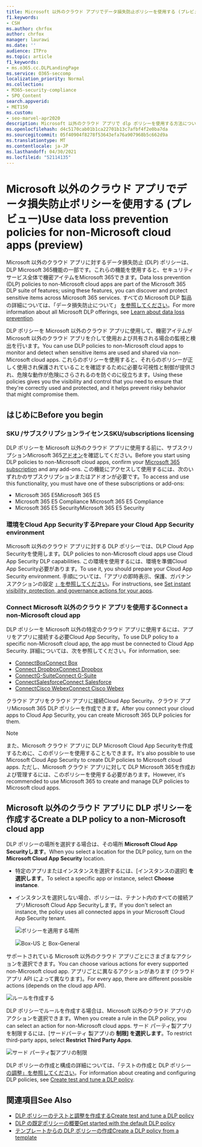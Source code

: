 ```yaml
---
title: Microsoft 以外のクラウド アプリでデータ損失防止ポリシーを使用する (プレビュー)
f1.keywords:
- CSH
ms.author: chrfox
author: chrfox
manager: laurawi
ms.date: ''
audience: ITPro
ms.topic: article
f1_keywords:
- ms.o365.cc.DLPLandingPage
ms.service: O365-seccomp
localization_priority: Normal
ms.collection:
- M365-security-compliance
- SPO_Content
search.appverid:
- MET150
ms.custom:
- seo-marvel-apr2020
description: Microsoft 以外のクラウド アプリで dlp ポリシーを使用する方法について説明します。
ms.openlocfilehash: d4c5170cab01b1ca22701b13c7afbf4f2e0ba7da
ms.sourcegitcommit: 05f40904f8278f53643efa76a907968b5c662d9a
ms.translationtype: MT
ms.contentlocale: ja-JP
ms.lasthandoff: 04/30/2021
ms.locfileid: "52114135"
---
```

# <a name="use-data-loss-prevention-policies-for-non-microsoft-cloud-apps-preview"></a><span data-ttu-id="1605c-103">Microsoft 以外のクラウド アプリでデータ損失防止ポリシーを使用する (プレビュー)</span><span class="sxs-lookup"><span data-stu-id="1605c-103">Use data loss prevention policies for non-Microsoft cloud apps (preview)</span></span>

<span data-ttu-id="1605c-104">Microsoft 以外のクラウド アプリに対するデータ損失防止 (DLP) ポリシーは、DLP Microsoft 365機能の一部です。これらの機能を使用すると、セキュリティ サービス全体で機密アイテムをMicrosoft 365できます。</span><span class="sxs-lookup"><span data-stu-id="1605c-104">Data loss prevention (DLP) policies to non-Microsoft cloud apps are part of the Microsoft 365 DLP suite of features; using these features, you can discover and protect sensitive items across Microsoft 365 services.</span></span> <span data-ttu-id="1605c-105">すべての Microsoft DLP 製品の詳細については、「データ損失防止について」 [を参照してください](dlp-learn-about-dlp.md)。</span><span class="sxs-lookup"><span data-stu-id="1605c-105">For more information about all Microsoft DLP offerings, see [Learn about data loss prevention](dlp-learn-about-dlp.md).</span></span>

<span data-ttu-id="1605c-106">DLP ポリシーを Microsoft 以外のクラウド アプリに使用して、機密アイテムが Microsoft 以外のクラウド アプリを介して使用および共有される場合の監視と検出を行います。</span><span class="sxs-lookup"><span data-stu-id="1605c-106">You can use DLP policies to non-Microsoft cloud apps to monitor and detect when sensitive items are used and shared via non-Microsoft cloud apps.</span></span> <span data-ttu-id="1605c-107">これらのポリシーを使用すると、それらのポリシーが正しく使用され保護されていることを確認するために必要な可視性と制御が提供され、危険な動作が危険にさらされるのを防ぐのに役立ちます。</span><span class="sxs-lookup"><span data-stu-id="1605c-107">Using these policies gives you the visibility and control that you need to ensure that they're correctly used and protected, and it helps prevent risky behavior that might compromise them.</span></span>

## <a name="before-you-begin"></a><span data-ttu-id="1605c-108">はじめに</span><span class="sxs-lookup"><span data-stu-id="1605c-108">Before you begin</span></span>

### <a name="skusubscriptions-licensing"></a><span data-ttu-id="1605c-109">SKU /サブスクリプションライセンス</span><span class="sxs-lookup"><span data-stu-id="1605c-109">SKU/subscriptions licensing</span></span>

<span data-ttu-id="1605c-110">DLP ポリシーを Microsoft 以外のクラウド アプリに使用する前に、サブスクリプションMicrosoft 365[アドオン](https://www.microsoft.com/microsoft-365/compare-microsoft-365-enterprise-plans?rtc=1)を確認してください。</span><span class="sxs-lookup"><span data-stu-id="1605c-110">Before you start using DLP policies to non-Microsoft cloud apps, confirm your [Microsoft 365 subscription](https://www.microsoft.com/microsoft-365/compare-microsoft-365-enterprise-plans?rtc=1) and any add-ons.</span></span> <span data-ttu-id="1605c-111">この機能にアクセスして使用するには、次のいずれかのサブスクリプションまたはアドオンが必要です。</span><span class="sxs-lookup"><span data-stu-id="1605c-111">To access and use this functionality, you must have one of these subscriptions or add-ons:</span></span>

- <span data-ttu-id="1605c-112">Microsoft 365 E5</span><span class="sxs-lookup"><span data-stu-id="1605c-112">Microsoft 365 E5</span></span>
- <span data-ttu-id="1605c-113">Microsoft 365 E5 Compliance </span><span class="sxs-lookup"><span data-stu-id="1605c-113">Microsoft 365 E5 Compliance</span></span>
- <span data-ttu-id="1605c-114">Microsoft 365 E5 Security</span><span class="sxs-lookup"><span data-stu-id="1605c-114">Microsoft 365 E5 Security</span></span>

### <a name="prepare-your-cloud-app-security-environment"></a><span data-ttu-id="1605c-115">環境をCloud App Securityする</span><span class="sxs-lookup"><span data-stu-id="1605c-115">Prepare your Cloud App Security environment</span></span>

<span data-ttu-id="1605c-116">Microsoft 以外のクラウド アプリに対する DLP ポリシーでは、DLP Cloud App Securityを使用します。</span><span class="sxs-lookup"><span data-stu-id="1605c-116">DLP policies to non-Microsoft cloud apps use Cloud App Security DLP capabilities.</span></span> <span data-ttu-id="1605c-117">この環境を使用するには、環境を準備Cloud App Security必要があります。</span><span class="sxs-lookup"><span data-stu-id="1605c-117">To use it, you should prepare your Cloud App Security environment.</span></span> <span data-ttu-id="1605c-118">手順については、「アプリの即時表示、保護、ガバナンスアクションの設定 [」を参照してください](/cloud-app-security/getting-started-with-cloud-app-security#step-1-set-instant-visibility-protection-and-governance-actions-for-your-apps)。</span><span class="sxs-lookup"><span data-stu-id="1605c-118">For instructions, see [Set instant visibility, protection, and governance actions for your apps](/cloud-app-security/getting-started-with-cloud-app-security#step-1-set-instant-visibility-protection-and-governance-actions-for-your-apps).</span></span>

### <a name="connect-a-non-microsoft-cloud-app"></a><span data-ttu-id="1605c-119">Connect Microsoft 以外のクラウド アプリを使用する</span><span class="sxs-lookup"><span data-stu-id="1605c-119">Connect a non-Microsoft cloud app</span></span>

<span data-ttu-id="1605c-120">DLP ポリシーを Microsoft 以外の特定のクラウド アプリに使用するには、アプリをアプリに接続する必要Cloud App Security。</span><span class="sxs-lookup"><span data-stu-id="1605c-120">To use DLP policy to a specific non-Microsoft cloud app, the app must be connected to Cloud App Security.</span></span> <span data-ttu-id="1605c-121">詳細については、次を参照してください。</span><span class="sxs-lookup"><span data-stu-id="1605c-121">For information, see:</span></span>

- [<span data-ttu-id="1605c-122">ConnectBox</span><span class="sxs-lookup"><span data-stu-id="1605c-122">Connect Box</span></span>](/cloud-app-security/connect-box-to-microsoft-cloud-app-security)
- [<span data-ttu-id="1605c-123">Connect Dropbox</span><span class="sxs-lookup"><span data-stu-id="1605c-123">Connect Dropbox</span></span>](/cloud-app-security/connect-dropbox-to-microsoft-cloud-app-security)
- [<span data-ttu-id="1605c-124">ConnectG-Suite</span><span class="sxs-lookup"><span data-stu-id="1605c-124">Connect G-Suite</span></span>](/cloud-app-security/connect-google-apps-to-microsoft-cloud-app-security)
- [<span data-ttu-id="1605c-125">ConnectSalesforce</span><span class="sxs-lookup"><span data-stu-id="1605c-125">Connect Salesforce</span></span>](/cloud-app-security/connect-salesforce-to-microsoft-cloud-app-security)
- [<span data-ttu-id="1605c-126">ConnectCisco Webex</span><span class="sxs-lookup"><span data-stu-id="1605c-126">Connect Cisco Webex</span></span>](/cloud-app-security/connect-webex-to-microsoft-cloud-app-security)

<span data-ttu-id="1605c-127">クラウド アプリをクラウド アプリに接続Cloud App Security、クラウド アプリMicrosoft 365 DLP ポリシーを作成できます。</span><span class="sxs-lookup"><span data-stu-id="1605c-127">After you connect your cloud apps to Cloud App Security, you can create Microsoft 365 DLP policies for them.</span></span>

>[!NOTE]
><span data-ttu-id="1605c-128">また、Microsoft クラウド アプリに DLP Microsoft Cloud App Securityを作成するために、このポリシーを使用することもできます。</span><span class="sxs-lookup"><span data-stu-id="1605c-128">It's also possible to use Microsoft Cloud App Security to create DLP policies to Microsoft cloud apps.</span></span> <span data-ttu-id="1605c-129">ただし、Microsoft クラウド アプリに対して DLP Microsoft 365を作成および管理するには、このポリシーを使用する必要があります。</span><span class="sxs-lookup"><span data-stu-id="1605c-129">However, it's recommended to use Microsoft 365 to create and manage DLP policies to Microsoft cloud apps.</span></span>

## <a name="create-a-dlp-policy-to-a-non-microsoft-cloud-app"></a><span data-ttu-id="1605c-130">Microsoft 以外のクラウド アプリに DLP ポリシーを作成する</span><span class="sxs-lookup"><span data-stu-id="1605c-130">Create a DLP policy to a non-Microsoft cloud app</span></span>

<span data-ttu-id="1605c-131">DLP ポリシーの場所を選択する場合は、その場所 **Microsoft Cloud App Securityします**。</span><span class="sxs-lookup"><span data-stu-id="1605c-131">When you select a location for the DLP policy, turn on the **Microsoft Cloud App Security** location.</span></span>

- <span data-ttu-id="1605c-132">特定のアプリまたはインスタンスを選択するには、[インスタンスの選択] **を選択します**。</span><span class="sxs-lookup"><span data-stu-id="1605c-132">To select a specific app or instance, select **Choose instance**.</span></span>
- <span data-ttu-id="1605c-133">インスタンスを選択しない場合、ポリシーは、テナント内のすべての接続アプリMicrosoft Cloud App Securityします。</span><span class="sxs-lookup"><span data-stu-id="1605c-133">If you don't select an instance, the policy uses all connected apps in your Microsoft Cloud App Security tenant.</span></span>

   ![ポリシーを適用する場所](../media/1-dlp-non-microsoft-cloud-app-choose-instance.png)

   ![Box-US と Box-General](../media/2-dlp-non-microsoft-cloud-app-box.png)

<span data-ttu-id="1605c-136">サポートされている Microsoft 以外のクラウド アプリごとにさまざまなアクションを選択できます。</span><span class="sxs-lookup"><span data-stu-id="1605c-136">You can choose various actions for every supported non-Microsoft cloud app.</span></span> <span data-ttu-id="1605c-137">アプリごとに異なるアクションがあります (クラウド アプリ API によって異なります)。</span><span class="sxs-lookup"><span data-stu-id="1605c-137">For every app, there are different possible actions (depends on the cloud app API).</span></span>

![ルールを作成する](../media/3-dlp-non-microsoft-cloud-app-create-rule.png)

<span data-ttu-id="1605c-139">DLP ポリシーでルールを作成する場合は、Microsoft 以外のクラウド アプリのアクションを選択できます。</span><span class="sxs-lookup"><span data-stu-id="1605c-139">When you create a rule in the DLP policy, you can select an action for non-Microsoft cloud apps.</span></span> <span data-ttu-id="1605c-140">サード パーティ製アプリを制限するには、[サードパーティ 製アプリの **制限] を選択します**。</span><span class="sxs-lookup"><span data-stu-id="1605c-140">To restrict third-party apps, select **Restrict Third Party Apps**.</span></span>

![サード パーティ製アプリの制限](../media/4-dlp-non-microsoft-cloud-app-restrict-third-party-apps.png)

<span data-ttu-id="1605c-142">DLP ポリシーの作成と構成の詳細については、「テストの作成と DLP ポリシー [の調整」を参照してください](./create-test-tune-dlp-policy.md?view=o365-worldwide)。</span><span class="sxs-lookup"><span data-stu-id="1605c-142">For information about creating and configuring DLP policies, see [Create test and tune a DLP policy](./create-test-tune-dlp-policy.md?view=o365-worldwide).</span></span>

## <a name="see-also"></a><span data-ttu-id="1605c-143">関連項目</span><span class="sxs-lookup"><span data-stu-id="1605c-143">See Also</span></span>

- [<span data-ttu-id="1605c-144">DLP ポリシーのテストと調整を作成する</span><span class="sxs-lookup"><span data-stu-id="1605c-144">Create test and tune a DLP policy</span></span>](./create-test-tune-dlp-policy.md?view=o365-worldwide)
- [<span data-ttu-id="1605c-145">DLP の既定ポリシーの概要</span><span class="sxs-lookup"><span data-stu-id="1605c-145">Get started with the default DLP policy</span></span>](./get-started-with-the-default-dlp-policy.md?view=o365-worldwide)
- [<span data-ttu-id="1605c-146">テンプレートからの DLP ポリシーの作成</span><span class="sxs-lookup"><span data-stu-id="1605c-146">Create a DLP policy from a template</span></span>](./create-a-dlp-policy-from-a-template.md?view=o365-worldwide)